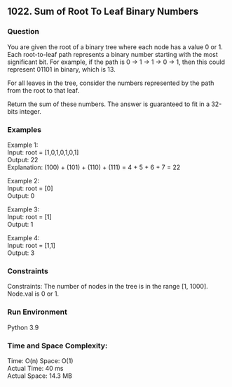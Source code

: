 ## 1022. Sum of Root To Leaf Binary Numbers

### Question
You are given the root of a binary tree where each node has a value 0 or 1. Each root-to-leaf path represents a binary number starting with the most significant bit. For example, if the path is 0 -> 1 -> 1 -> 0 -> 1, then this could represent 01101 in binary, which is 13.

For all leaves in the tree, consider the numbers represented by the path from the root to that leaf. 

Return the sum of these numbers. The answer is guaranteed to fit in a 32-bits integer.

### Examples
Example 1:  
Input: root = [1,0,1,0,1,0,1]  
Output: 22  
Explanation: (100) + (101) + (110) + (111) = 4 + 5 + 6 + 7 = 22

Example 2:  
Input: root = [0]  
Output: 0

Example 3:  
Input: root = [1]  
Output: 1

Example 4:  
Input: root = [1,1]  
Output: 3

### Constraints
Constraints:
The number of nodes in the tree is in the range [1, 1000].  
Node.val is 0 or 1.

### Run Environment
Python 3.9

### Time and Space Complexity:
Time: O(n)
Space: O(1)  
Actual Time: 40 ms  
Actual Space: 14.3 MB